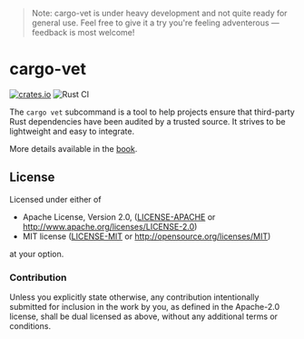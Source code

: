 

> Note: cargo-vet is under heavy development and not quite ready for general use. Feel free to give it a try you're feeling adventerous — feedback is most welcome!

# cargo-vet

[![crates.io](https://img.shields.io/crates/v/cargo-vet.svg)](https://crates.io/crates/cargo-vet)
![Rust CI](https://github.com/mozilla/cargo-vet/workflows/Rust%20CI/badge.svg?branch=main)

The `cargo vet` subcommand is a tool to help projects ensure that third-party Rust dependencies have been audited by a trusted source. It strives to be lightweight and easy to integrate.

More details available in the [book](https://mozilla.github.io/cargo-vet/).

## License

Licensed under either of

 * Apache License, Version 2.0, ([LICENSE-APACHE](LICENSE-APACHE) or http://www.apache.org/licenses/LICENSE-2.0)
 * MIT license ([LICENSE-MIT](LICENSE-MIT) or http://opensource.org/licenses/MIT)

at your option.

### Contribution

Unless you explicitly state otherwise, any contribution intentionally submitted
for inclusion in the work by you, as defined in the Apache-2.0 license, shall be dual licensed as above, without any
additional terms or conditions.
